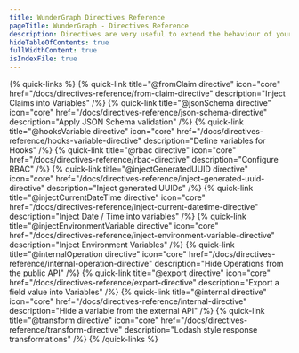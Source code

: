 ```yaml
---
title: WunderGraph Directives Reference
pageTitle: WunderGraph - Directives Reference
description: Directives are very useful to extend the behaviour of your GraphQL Operations. This guide will help you to learn how to use them.
hideTableOfContents: true
fullWidthContent: true
isIndexFile: true
---
```


{% quick-links %}
{% quick-link title="@fromClaim directive" icon="core" href="/docs/directives-reference/from-claim-directive" description="Inject Claims into Variables" /%}
{% quick-link title="@jsonSchema directive" icon="core" href="/docs/directives-reference/json-schema-directive" description="Apply JSON Schema validation" /%}
{% quick-link title="@hooksVariable directive" icon="core" href="/docs/directives-reference/hooks-variable-directive" description="Define variables for Hooks" /%}
{% quick-link title="@rbac directive" icon="core" href="/docs/directives-reference/rbac-directive" description="Configure RBAC" /%}
{% quick-link title="@injectGeneratedUUID directive" icon="core" href="/docs/directives-reference/inject-generated-uuid-directive" description="Inject generated UUIDs" /%}
{% quick-link title="@injectCurrentDateTime directive" icon="core" href="/docs/directives-reference/inject-current-datetime-directive" description="Inject Date / Time into variables" /%}
{% quick-link title="@injectEnvironmentVariable directive" icon="core" href="/docs/directives-reference/inject-environment-variable-directive" description="Inject Environment Variables" /%}
{% quick-link title="@internalOperation directive" icon="core" href="/docs/directives-reference/internal-operation-directive" description="Hide Operations from the public API" /%}
{% quick-link title="@export directive" icon="core" href="/docs/directives-reference/export-directive" description="Export a field value into Variables" /%}
{% quick-link title="@internal directive" icon="core" href="/docs/directives-reference/internal-directive" description="Hide a variable from the external API" /%}
{% quick-link title="@transform directive" icon="core" href="/docs/directives-reference/transform-directive" description="Lodash style response transformations" /%}
{% /quick-links %}
